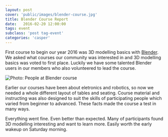 ```yaml
---
layout: post
cover: 'public/images/blender-course.jpg'
title: Blender Course Report
date:   2016-02-20 12:00:00
tags: event
subclass: 'post tag-event'
categories: 'casper'
---
```


First course to begin our year 2016 was 3D modelling basics with [Blender](http://www.blender.org/). We asked what courses our community was interested in and 3D modelling basics was voted to first place. Luckily we have some talented Blender users in our members who also volunteered to lead the course. 

![Photo: People at Blender course](/public/images/blender-course.jpg) 

Earlier our courses have been about eletronics and robotics, so now we needed a whole different layout of tables and seating. Course material and instructing was also designed to suit the skills of participating people which varied from beginner to advanced. These facts made the course a test in many ways.

Everything went fine. Even better than expected. Many of participants found 3D modelling interesting and want to learn more. Easily worth the early wakeup on Saturday morning.
